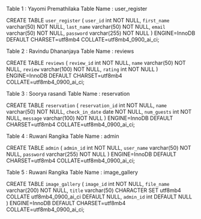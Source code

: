 Table 1 : Yayomi Premathilaka  Table Name : user_register 

CREATE TABLE `user_register` (
  `user_id` int NOT NULL,
  `first_name` varchar(50) NOT NULL,
  `last_name` varchar(50) NOT NULL,
  `email` varchar(50) NOT NULL,
  `password` varchar(255) NOT NULL
) ENGINE=InnoDB DEFAULT CHARSET=utf8mb4 COLLATE=utf8mb4_0900_ai_ci;


Table 2 : Ravindu Dhananjaya  Table Name : reviews

CREATE TABLE `reviews` (
  `review_id` int NOT NULL,
  `name` varchar(50) NOT NULL,
  `review` varchar(100) NOT NULL,
  `rating` int NOT NULL
) ENGINE=InnoDB DEFAULT CHARSET=utf8mb4 COLLATE=utf8mb4_0900_ai_ci;



Table 3 : Soorya rasandi   Table Name : reservation

CREATE TABLE `reservation` (
  `reservation_id` int NOT NULL,
  `name` varchar(50) NOT NULL,
  `check_in_date` date NOT NULL,
  `num_guests` int NOT NULL,
  `message` varchar(100) NOT NULL
) ENGINE=InnoDB DEFAULT CHARSET=utf8mb4 COLLATE=utf8mb4_0900_ai_ci;


Table 4 : Ruwani Rangika  Table Name : admin

CREATE TABLE `admin` (
  `admin_id` int NOT NULL,
  `user_name` varchar(50) NOT NULL,
  `password` varchar(255) NOT NULL
) ENGINE=InnoDB DEFAULT CHARSET=utf8mb4 COLLATE=utf8mb4_0900_ai_ci;


Table 5 : Ruwani Rangika  Table Name : image_gallery

CREATE TABLE `image_gallery` (
  `image_id` int NOT NULL,
  `file_name` varchar(200) NOT NULL,
  `title` varchar(50) CHARACTER SET utf8mb4 COLLATE utf8mb4_0900_ai_ci DEFAULT NULL,
  `admin_id` int DEFAULT NULL
) ENGINE=InnoDB DEFAULT CHARSET=utf8mb4 COLLATE=utf8mb4_0900_ai_ci;
